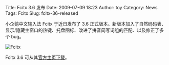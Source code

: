 Title: Fcitx 3.6 发布
Date: 2009-07-09 18:23
Author: toy
Category: News
Tags: Fcitx
Slug: fcitx-36-released

小企鹅中文输入法 Fcitx 于近日发布了 3.6
正式版本。新版本加入了自然码码表、显示/隐藏主窗口的热键、托盘图标、改进了拼音简写词组的匹配、以及修正了多个
bug。

![Fcitx](http://i.linuxtoy.org/i/logo/fcitx.gif)

Fcitx 3.6 可从其[官方主页下载](http://www.fcitx.org/main/?q=node/142)。
